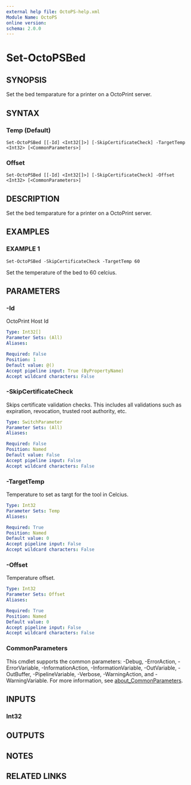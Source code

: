 ```yaml
---
external help file: OctoPS-help.xml
Module Name: OctoPS
online version:
schema: 2.0.0
---
```


# Set-OctoPSBed

## SYNOPSIS
Set the bed temparature for a printer on a OctoPrint server.

## SYNTAX

### Temp (Default)
```
Set-OctoPSBed [[-Id] <Int32[]>] [-SkipCertificateCheck] -TargetTemp <Int32> [<CommonParameters>]
```

### Offset
```
Set-OctoPSBed [[-Id] <Int32[]>] [-SkipCertificateCheck] -Offset <Int32> [<CommonParameters>]
```

## DESCRIPTION
Set the bed temparature for a printer on a OctoPrint server.

## EXAMPLES

### EXAMPLE 1
```
Set-OctoPSBed -SkipCertificateCheck -TargetTemp 60
```

Set the temperature of the bed to 60 celcius.

## PARAMETERS

### -Id
OctoPrint Host  Id

```yaml
Type: Int32[]
Parameter Sets: (All)
Aliases:

Required: False
Position: 1
Default value: @()
Accept pipeline input: True (ByPropertyName)
Accept wildcard characters: False
```

### -SkipCertificateCheck
Skips certificate validation checks.
This includes all validations such as expiration, revocation, trusted root authority, etc.

```yaml
Type: SwitchParameter
Parameter Sets: (All)
Aliases:

Required: False
Position: Named
Default value: False
Accept pipeline input: False
Accept wildcard characters: False
```

### -TargetTemp
Temperature to set as targt for the tool in Celcius.

```yaml
Type: Int32
Parameter Sets: Temp
Aliases:

Required: True
Position: Named
Default value: 0
Accept pipeline input: False
Accept wildcard characters: False
```

### -Offset
Temperature offset.

```yaml
Type: Int32
Parameter Sets: Offset
Aliases:

Required: True
Position: Named
Default value: 0
Accept pipeline input: False
Accept wildcard characters: False
```

### CommonParameters
This cmdlet supports the common parameters: -Debug, -ErrorAction, -ErrorVariable, -InformationAction, -InformationVariable, -OutVariable, -OutBuffer, -PipelineVariable, -Verbose, -WarningAction, and -WarningVariable. For more information, see [about_CommonParameters](http://go.microsoft.com/fwlink/?LinkID=113216).

## INPUTS

### Int32
## OUTPUTS

## NOTES

## RELATED LINKS
